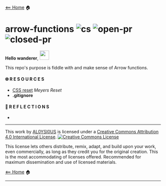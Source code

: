 [<== Home](README.md) 🏠

# arrow-functions ![cs](https://img.shields.io/github/license/AL0YSI0US/arrow-functions) ![open-pr](https://img.shields.io/github/issues-pr-raw/AL0YSI0US/arrow-functions) ![closed-pr](https://img.shields.io/github/issues-pr-closed/AL0YSI0US/arrow-functions)


**Hello wanderer**, <img src="https://raw.githubusercontent.com/MartinHeinz/MartinHeinz/master/wave.gif" width="30px">

This repo's purpose is fiddle with and make sense of Arrow functions.


#### 🌐 R E S O U R C E S

* [CSS reset](https://meyerweb.com/eric/tools/css/reset/) *Meyers Reset*
* **.gitignore**

#### 🤔 R E F L E C T I O N S

*


---



This work by <a xmlns:cc="http://creativecommons.org/ns#" href="https://github.com/AL0YSI0US/" property="cc:attributionName" rel="cc:attributionURL">AL0YSI0US</a> is licensed under a <a rel="license" href="http://creativecommons.org/licenses/by/4.0/">Creative Commons Attribution 4.0 International License</a>. <a rel="license" href="http://creativecommons.org/licenses/by/4.0/"><img alt="Creative Commons License" style="border-width:0" src="https://i.creativecommons.org/l/by/4.0/88x31.png" /></a><br />

This license lets others distribute, remix, adapt, and build upon your work, even commercially, as long as they credit you for the original creation. This is the most accommodating of licenses offered. Recommended for maximum dissemination and use of licensed materials.

[<== Home](README.md) 🏠

---
